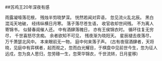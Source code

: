 ##苏鸡王20年深夜有感

雨露凝噎落花根，
残烛半剪晓梦深。
恍然若闻对弈语，
忽见流火乱北辰。
黑白混沌天地破，
经纬纵横日月寒。
落子落尽苍生语，
收官收却世间残。
不为离人寄锦书，
似替春闺催人还。
中有酒肆落魄日，
亦有王侯锦衣时。
循环往复无穷尽，
千世喜怒尽贪痴。
余者欲知不可见，
残夜渐为晓阳天。
星辰褪去夜落尽，
万千萧瑟北风中。
本来眼前无一物，
庭中何来落子声。
(古有夜宿酒肆者，天将晓，见庭中有弈棋者，起而观之，忽而白光耀目，于棋盘中见前世今生，忽为征人远戍，忽为良人思归，忽劳碌一生，忽荣华锦衣，千世流转，日月星移)
